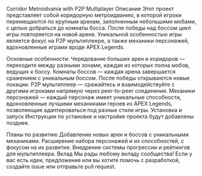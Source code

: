 Corridor Metroidvania with P2P Multiplayer
Описание
Этот проект представляет собой коридорную метроидванию, в которой игроки перемещаются по крупным аренам, заполненным небольшими мобами, с целью добраться до комнаты босса. После победы над боссом цикл игры повторяется на новой арене. Уникальной особенностью игры является фокус на P2P мультиплеере, а также механики персонажей, вдохновленные играми вроде APEX Legends.

Основные особенности:
Чередование больших арен и коридоров — переходите между разными зонами, каждая из которых полна мобов, ведущих к боссу.
Комнаты боссов — каждая арена завершается сражением с уникальным боссом. После победы открываются новые локации.
P2P мультиплеер — сражайтесь и взаимодействуйте с другими игроками напрямую через peer-to-peer соединения.
Механики персонажей — каждый персонаж имеет уникальные способности, вдохновленные лучшими механиками героев из APEX Legends, позволяющие адаптироваться под разные стили игры.
Установка и запуск
Инструкции по установке и настройке проекта будут добавлены позднее.

Планы по развитию
Добавление новых арен и боссов с уникальными механиками.
Расширение набора персонажей и их способностей, с фокусом на их развитие.
Внедрение системы прогрессии и рейтингов для мультиплеера.
Вклад
Мы рады любому вкладу сообщества! Если у вас есть идеи, предложения или вы хотите помочь с разработкой, создайте issue или отправьте pull request.